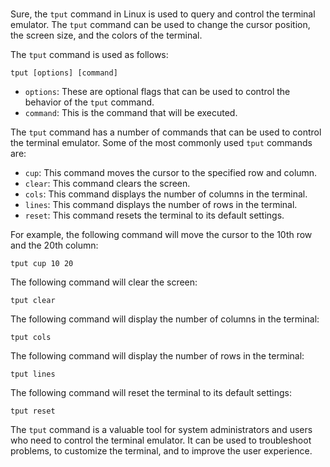 # 

Sure, the `tput` command in Linux is used to query and control the terminal emulator. The `tput` command can be used to change the cursor position, the screen size, and the colors of the terminal.

The `tput` command is used as follows:

```
tput [options] [command]
```

* `options`: These are optional flags that can be used to control the behavior of the `tput` command.
* `command`: This is the command that will be executed.

The `tput` command has a number of commands that can be used to control the terminal emulator. Some of the most commonly used `tput` commands are:

* `cup`: This command moves the cursor to the specified row and column.
* `clear`: This command clears the screen.
* `cols`: This command displays the number of columns in the terminal.
* `lines`: This command displays the number of rows in the terminal.
* `reset`: This command resets the terminal to its default settings.

For example, the following command will move the cursor to the 10th row and the 20th column:

```
tput cup 10 20
```

The following command will clear the screen:

```
tput clear
```

The following command will display the number of columns in the terminal:

```
tput cols
```

The following command will display the number of rows in the terminal:

```
tput lines
```

The following command will reset the terminal to its default settings:

```
tput reset
```

The `tput` command is a valuable tool for system administrators and users who need to control the terminal emulator. It can be used to troubleshoot problems, to customize the terminal, and to improve the user experience.
